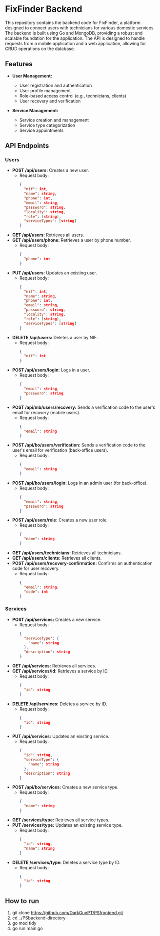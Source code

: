 # FixFinder Backend

This repository contains the backend code for FixFinder, a platform designed to connect users with technicians for various domestic services. The backend is built using Go and MongoDB, providing a robust and scalable foundation for the application. The API is designed to handle requests from a mobile application and a web application, allowing for CRUD operations on the database.

## Features

* **User Management:**
    * User registration and authentication
    * User profile management
    * Role-based access control (e.g., technicians, clients)
    * User recovery and verification

* **Service Management:**
    * Service creation and management
    * Service type categorization
    * Service appointments

## API Endpoints

### Users

* **POST /api/users:** Creates a new user.
    * Request body:
        ```json
        {
          "nif": int,
          "name": string,
          "phone": int,
          "email": string,
          "password": string,
          "locality": string,
          "role": [string],
          "serviceTypes": [string]
        }
        ```
* **GET /api/users:** Retrieves all users.
* **GET /api/users/phone:** Retrieves a user by phone number.
    * Request body:
        ```json
        {
          "phone": int
        }
        ```
* **PUT /api/users:** Updates an existing user.
    * Request body:
        ```json
        {
          "nif": int,
          "name": string,
          "phone": int,
          "email": string,
          "password": string,
          "locality": string,
          "role": [string],
          "serviceTypes": [string]
        }
        ```
* **DELETE /api/users:** Deletes a user by NIF.
    * Request body:
        ```json
        {
          "nif": int
        }
        ```
* **POST /api/users/login:** Logs in a user.
    * Request body:
        ```json
        {
          "email": string,
          "password": string
        }
        ```
* **POST /api/mb/users/recovery:** Sends a verification code to the user's email for recovery (mobile users).
    * Request body:
        ```json
        {
          "email": string
        }
        ```
* **POST /api/bo/users/verification:** Sends a verification code to the user's email for verification (back-office users).
    * Request body:
        ```json
        {
          "email": string
        }
        ```
* **POST /api/bo/users/login:** Logs in an admin user (for back-office).
    * Request body:
        ```json
        {
          "email": string,
          "password": string
        }
        ```
* **POST /api/users/role:** Creates a new user role.
    * Request body:
        ```json
        {
          "name": string
        }
        ```
* **GET /api/users/technicians:** Retrieves all technicians.
* **GET /api/users/clients:** Retrieves all clients.
* **POST /api/users/recovery-confirmation:** Confirms an authentication code for user recovery.
    * Request body:
        ```json
        {
          "email": string,
          "code": int
        }
        ```

### Services

* **POST /api/services:** Creates a new service.
    * Request body:
        ```json
        {
          "serviceType": {
            "name": string
          },
          "description": string
        }
        ```
* **GET /api/services:** Retrieves all services.
* **GET /api/services/id:** Retrieves a service by ID.
    * Request body:
        ```json
        {
          "id": string
        }
        ```
* **DELETE /api/services:** Deletes a service by ID.
    * Request body:
        ```json
        {
          "id": string
        }
        ```
* **PUT /api/services:** Updates an existing service.
    * Request body:
        ```json
        {
          "id": string,
          "serviceType": {
            "name": string
          },
          "description": string
        }
        ```
* **POST /api/bo/services:** Creates a new service type.
    * Request body:
        ```json
        {
          "name": string
        }
        ```
* **GET /services/type:** Retrieves all service types.
* **PUT /services/type:** Updates an existing service type.
    * Request body:
        ```json
        {
          "id": string,
          "name": string
        }
        ```
* **DELETE /services/type:** Deletes a service type by ID.
    * Request body:
        ```json
        {
          "id": string
        }
        ```

## How to run

1. git clone https://github.com/DarkGunPT/PSfrontend.git
2. cd ../PSbackend-directory
3. go mod tidy
4. go run main.go